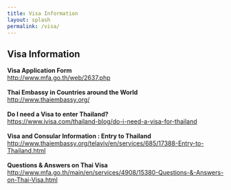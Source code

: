 ```yaml
---
title: Visa Information
layout: splash
permalink: /visa/
---
```


<h2>Visa Information</h2>
<b>Visa Application Form</b><br>
<a href="http://www.mfa.go.th/web/2637.php" target="_new">http://www.mfa.go.th/web/2637.php</a><br><br>
<b>Thai Embassy in Countries around the World</b><br>
<a href="http://www.thaiembassy.org/" target="_new">http://www.thaiembassy.org/</a><br><br>
<b>Do I need a Visa to enter Thailand?</b><br>
<a href="https://www.ivisa.com/thailand-blog/do-i-need-a-visa-for-thailand" target="_new">https://www.ivisa.com/thailand-blog/do-i-need-a-visa-for-thailand</a><br><br>	
<b>Visa and Consular Information : Entry to Thailand</b><br>
<a href="http://www.thaiembassy.org/telaviv/en/services/685/17388-Entry-to-Thailand.html" target="_new">http://www.thaiembassy.org/telaviv/en/services/685/17388-Entry-to-Thailand.html</a><br><br>	
<b>Questions & Answers on Thai Visa</b><br>
<a href="http://www.mfa.go.th/main/en/services/4908/15380-Questions-&-Answers-on-Thai-Visa.html" target="_new">http://www.mfa.go.th/main/en/services/4908/15380-Questions-&-Answers-on-Thai-Visa.html</a><br><br>	
